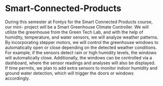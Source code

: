 # Smart-Connected-Products
During this semester at Fontys for the Smart Connected Products course, our mini-
project will be a Smart Greenhouse Climate Controller. We will utilize the greenhouse
from the Green Tech Lab, and with the help of humidity, temperature, and water sensors, we
will analyze weather patterns. By incorporating stepper motors, we will control the
greenhouse windows to automatically open or close depending on the detected weather
conditions.
For example, if the sensors detect rain or high humidity levels, the windows will
automatically close. Additionally, the windows can be controlled via a dashboard, where the
sensor readings and analyses will also be displayed.
If time permits, we plan to add extra sensors to monitor indoor humidity and ground
water detection, which will trigger the doors or windows accordingly.

